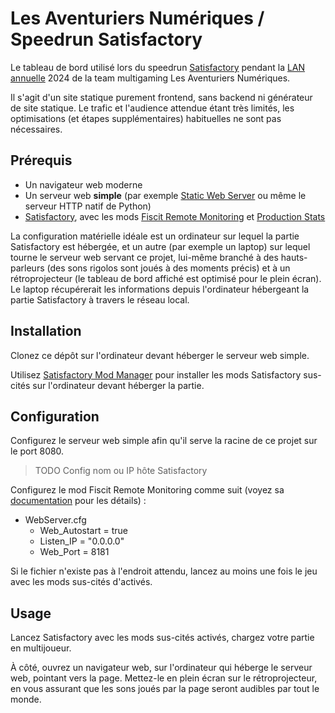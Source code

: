 # Les Aventuriers Numériques / Speedrun Satisfactory

Le tableau de bord utilisé lors du speedrun [Satisfactory](https://www.satisfactorygame.com/) pendant la
[LAN annuelle](https://team-lan.org/lan) 2024 de la team multigaming Les Aventuriers Numériques.

Il s'agit d'un site statique purement frontend, sans backend ni générateur de site statique. Le trafic et l'audience
attendue étant très limités, les optimisations (et étapes supplémentaires) habituelles ne sont pas nécessaires.

## Prérequis

  - Un navigateur web moderne
  - Un serveur web **simple** (par exemple [Static Web Server](https://static-web-server.net/) ou même le serveur HTTP natif de Python)
  - [Satisfactory](https://www.satisfactorygame.com/), avec les mods [Fiscit Remote Monitoring](https://ficsit.app/mod/FicsitRemoteMonitoring) et [Production Stats](https://ficsit.app/mod/3tsvcG3A6gqKX1)

La configuration matérielle idéale est un ordinateur sur lequel la partie Satisfactory est hébergée, et un autre (par
exemple un laptop) sur lequel tourne le serveur web servant ce projet, lui-même branché à des hauts-parleurs (des sons
rigolos sont joués à des moments précis) et à un rétroprojecteur (le tableau de bord affiché est optimisé pour le plein
écran). Le laptop récupérerait les informations depuis l'ordinateur hébergeant la partie Satisfactory à travers le réseau
local.

## Installation

Clonez ce dépôt sur l'ordinateur devant héberger le serveur web simple.

Utilisez [Satisfactory Mod Manager](https://docs.ficsit.app/satisfactory-modding/latest/ForUsers/SatisfactoryModManager.html)
pour installer les mods Satisfactory sus-cités sur l'ordinateur devant héberger la partie.

## Configuration

Configurez le serveur web simple afin qu'il serve la racine de ce projet sur le port 8080.

> TODO Config nom ou IP hôte Satisfactory

Configurez le mod Fiscit Remote Monitoring comme suit (voyez sa [documentation](https://docs.ficsit.app/ficsitremotemonitoring/latest/index.html)
pour les détails) :

  - WebServer.cfg
    - Web_Autostart = true
    - Listen_IP = "0.0.0.0"
    - Web_Port = 8181

Si le fichier n'existe pas à l'endroit attendu, lancez au moins une fois le jeu avec les mods sus-cités d'activés.

## Usage

Lancez Satisfactory avec les mods sus-cités activés, chargez votre partie en multijoueur.

À côté, ouvrez un navigateur web, sur l'ordinateur qui héberge le serveur web, pointant vers la page. Mettez-le en
plein écran sur le rétroprojecteur, en vous assurant que les sons joués par la page seront audibles par tout le monde.